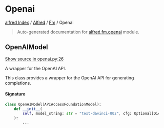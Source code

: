 # Openai

[alfred Index](../../README.md#alfred-index) /
[Alfred](../index.md#alfred) /
[Fm](./index.md#fm) /
Openai

> Auto-generated documentation for [alfred.fm.openai](https://github.com/BatsResearch/alfred/blob/main/alfred/fm/openai.py) module.

## OpenAIModel

[Show source in openai.py:26](https://github.com/BatsResearch/alfred/blob/main/alfred/fm/openai.py#L26)

A wrapper for the OpenAI API.

This class provides a wrapper for the OpenAI API for generating completions.

#### Signature

```python
class OpenAIModel(APIAccessFoundationModel):
    def __init__(
        self, model_string: str = "text-davinci-002", cfg: Optional[Dict] = None
    ):
        ...
```



